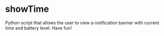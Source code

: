 # showTime
Python script that allows the user to view a notification banner with current time and battery level.
Have fun!
